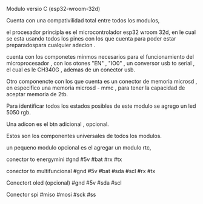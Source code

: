 Modulo versio C (esp32-wroom-32d)

Cuenta con una compativilidad total  entre todos los modulos,

el procesador principla es el microcontrolador esp32 wroom 32d, en le cual se esta usando todos los pines con los que cuenta para poder  estar preparadospara cualquier adecion .

cuenta con los componetes minmos necesarios para el  funcionamiento  del microprocesador , con los otones "EN" , "IO0" , un conversor usb to serial , el cual es le  CH340G , ademas de un conector  usb.

Otro componencte con los que cuenta es un conector  de memoria microsd , en especifico  una memoria microsd - mmc , para tener la capacidad de aceptar memoria de 2tb.

Para identificar todos  los estados posibles de este modulo   se agrego un led 5050 rgb.

Una adicon es el btn adicional , opcional.

Estos son los componentes universales de todos los modulos.

un pequeno modulo  opcional es el  agregar un modulo  rtc,

conector to energymini
    #gnd
    #5v
    #bat
    #rx
    #tx

conector to multifuncional 
    #gnd
    #5v
    #bat
    #sda
    #scl
    #rx
    #tx

Conectort oled (opcional)
    #gnd
    #5v
    #sda
    #scl

Conector spi
    #miso
    #mosi
    #sck
    #ss
